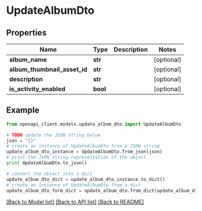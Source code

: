 # UpdateAlbumDto


## Properties

Name | Type | Description | Notes
------------ | ------------- | ------------- | -------------
**album_name** | **str** |  | [optional] 
**album_thumbnail_asset_id** | **str** |  | [optional] 
**description** | **str** |  | [optional] 
**is_activity_enabled** | **bool** |  | [optional] 

## Example

```python
from openapi_client.models.update_album_dto import UpdateAlbumDto

# TODO update the JSON string below
json = "{}"
# create an instance of UpdateAlbumDto from a JSON string
update_album_dto_instance = UpdateAlbumDto.from_json(json)
# print the JSON string representation of the object
print UpdateAlbumDto.to_json()

# convert the object into a dict
update_album_dto_dict = update_album_dto_instance.to_dict()
# create an instance of UpdateAlbumDto from a dict
update_album_dto_form_dict = update_album_dto.from_dict(update_album_dto_dict)
```
[[Back to Model list]](../README.md#documentation-for-models) [[Back to API list]](../README.md#documentation-for-api-endpoints) [[Back to README]](../README.md)


